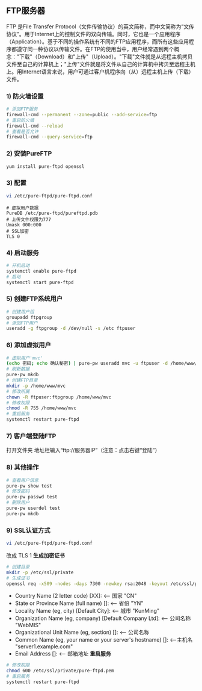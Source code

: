 ## FTP服务器
FTP 是File Transfer Protocol（文件传输协议）的英文简称，而中文简称为“文传协议”。用于Internet上的控制文件的双向传输。同时，它也是一个应用程序（Application）。基于不同的操作系统有不同的FTP应用程序，而所有这些应用程序都遵守同一种协议以传输文件。在FTP的使用当中，用户经常遇到两个概念："下载"（Download）和"上传"（Upload）。"下载"文件就是从远程主机拷贝文件至自己的计算机上；"上传"文件就是将文件从自己的计算机中拷贝至远程主机上。用Internet语言来说，用户可通过客户机程序向（从）远程主机上传（下载）文件。
### 1) 防火墙设置
``` bash
# 添加FTP服务
firewall-cmd --permanent --zone=public --add-service=ftp
# 重启防火墙
firewall-cmd --reload
# 查看是否允许
firewall-cmd --query-service=ftp
```

### 2) 安装PureFTP
``` bash
yum install pure-ftpd openssl
```

### 3) 配置
``` bash
vi /etc/pure-ftpd/pure-ftpd.conf
```
    # 虚拟用户数据
    PureDB /etc/pure-ftpd/pureftpd.pdb
    # 上传文件权限为777
    Umask 000:000
    # SSL加密
    TLS 0

### 4) 启动服务
``` bash
# 开机启动
systemctl enable pure-ftpd
# 启动
systemctl start pure-ftpd
```

### 5) 创建FTP系统用户
``` bash
# 创建用户组
groupadd ftpgroup
# 添加FTP用户
useradd -g ftpgroup -d /dev/null -s /etc ftpuser
```

### 6) 添加虚拟用户
``` bash
# 虚拟用户'mvc'
(echo 密码; echo 确认秘密) | pure-pw useradd mvc -u ftpuser -d /home/www/mvc
# 刷新数据
pure-pw mkdb
# 创建FTP目录
mkdir -p /home/www/mvc
# 修改所属
chown -R ftpuser:ftpgroup /home/www/mvc
# 修改权限
chmod -R 755 /home/www/mvc
# 重启服务
systemctl restart pure-ftpd
```

### 7) 客户端登陆FTP
打开文件夹 地址栏输入“ftp://服务器IP”（注意：点击右键“登陆”）

### 8) 其他操作
``` bash
# 查看用户信息
pure-pw show test
# 修改密码
pure-pw passwd test
# 删除用户
pure-pw userdel test
pure-pw mkdb
```

### 9) SSL认证方式
``` bash
vi /etc/pure-ftpd/pure-ftpd.conf
```
改成 TLS 1
**生成加密证书**
``` bash
# 创建目录
mkdir -p /etc/ssl/private
# 生成证书
openssl req -x509 -nodes -days 7300 -newkey rsa:2048 -keyout /etc/ssl/private/pure-ftpd.pem -out /etc/ssl/private/pure-ftpd.pem
```
- Country Name (2 letter code) [XX]: <-- 国家 "CN"
- State or Province Name (full name) []: <-- 省份 "YN"
- Locality Name (eg, city) [Default City]: <-- 城市 "KunMing"
- Organization Name (eg, company) [Default Company Ltd]: <-- 公司名称 "WebMIS"
- Organizational Unit Name (eg, section) []: <-- 公司名称
- Common Name (eg, your name or your server's hostname) []: <--主机名 "server1.example.com"
- Email Address []: <-- 邮箱地址
**重启服务**
``` bash
# 修改权限
chmod 600 /etc/ssl/private/pure-ftpd.pem
# 重启服务
systemctl restart pure-ftpd
```